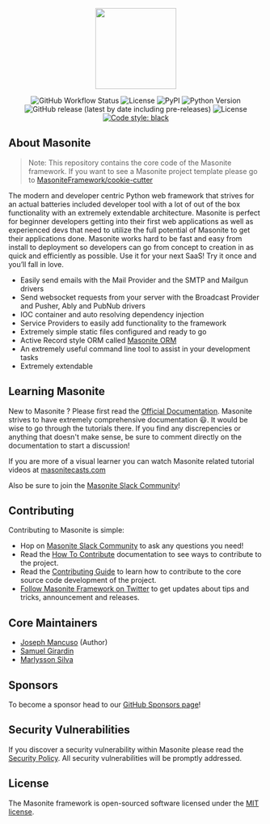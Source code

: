 <p align="center">
  <img src="https://i.imgur.com/rEXcoMn.png" width="160px">
</p>
<p align="center">
  <img alt="GitHub Workflow Status" src="https://img.shields.io/github/workflow/status/MasoniteFramework/masonite/Test%20Application">
  <img src="https://coveralls.io/repos/github/MasoniteFramework/core/badge.svg?branch=master#" alt="License">
  <img alt="PyPI" src="https://img.shields.io/pypi/v/masonite">
  <img src="https://img.shields.io/badge/python-3.6+-blue.svg" alt="Python Version">
  <img alt="GitHub release (latest by date including pre-releases)" src="https://img.shields.io/github/v/release/MasoniteFramework/masonite?include_prereleases">
  <img src="https://img.shields.io/github/license/MasoniteFramework/masonite.svg" alt="License">
  <a href="https://github.com/psf/black"><img alt="Code style: black" src="https://img.shields.io/badge/code%20style-black-000000.svg"></a>
</p>

## About Masonite

> Note: This repository contains the core code of the Masonite framework. If you want to see a Masonite project template please go to [MasoniteFramework/cookie-cutter](https://github.com/MasoniteFramework/cookie-cutter)

The modern and developer centric Python web framework that strives for an actual batteries included developer tool with a lot of out of the box functionality with an extremely extendable architecture. Masonite is perfect for beginner developers getting into their first web applications as well as experienced devs that need to utilize the full potential of Masonite to get their applications done.
Masonite works hard to be fast and easy from install to deployment so developers can go from concept to creation in as quick and efficiently as possible. Use it for your next SaaS! Try it once and you’ll fall in love.

- Easily send emails with the Mail Provider and the SMTP and Mailgun drivers
- Send websocket requests from your server with the Broadcast Provider and Pusher, Ably and PubNub drivers
- IOC container and auto resolving dependency injection
- Service Providers to easily add functionality to the framework
- Extremely simple static files configured and ready to go
- Active Record style ORM called [Masonite ORM](https://github.com/MasoniteFramework/orm)
- An extremely useful command line tool to assist in your development tasks
- Extremely extendable

## Learning Masonite

New to Masonite ? Please first read the [Official Documentation](https://docs.masoniteproject.com/).
Masonite strives to have extremely comprehensive documentation 😃. It would be wise to go through the tutorials there.
If you find any discrepencies or anything that doesn't make sense, be sure to comment directly on the documentation to start a discussion!

If you are more of a visual learner you can watch Masonite related tutorial videos at [masonitecasts.com](https://masonitecasts.com)

Also be sure to join the [Masonite Slack Community](http://slack.masoniteproject.com/)!

## Contributing

Contributing to Masonite is simple:

- Hop on [Masonite Slack Community](http://slack.masoniteproject.com/) to ask any questions you need!
- Read the [How To Contribute](https://docs.masoniteproject.com/prologue/how-to-contribute) documentation to see ways to contribute to the project.
- Read the [Contributing Guide](https://docs.masoniteproject.com/prologue/contributing-guide) to learn how to contribute to the core source code development of the project.
- [Follow Masonite Framework on Twitter](https://twitter.com/masoniteproject) to get updates about tips and tricks, announcement and releases.

## Core Maintainers

- [Joseph Mancuso](https://github.com/josephmancuso) (Author)
- [Samuel Girardin](https://github.com/girardinsamuel)
- [Marlysson Silva](https://github.com/Marlysson)

## Sponsors

To become a sponsor head to our [GitHub Sponsors page](https://github.com/sponsors/MasoniteFramework)!

## Security Vulnerabilities

If you discover a security vulnerability within Masonite please read the [Security Policy](./SECURITY.md). All security vulnerabilities will be promptly addressed.

## License

The Masonite framework is open-sourced software licensed under the [MIT license](https://opensource.org/licenses/MIT).
